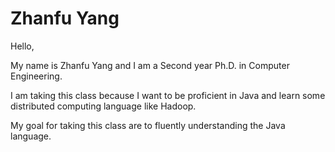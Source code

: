 # Zhanfu Yang
Hello, 

My name is Zhanfu Yang and I am a Second year Ph.D. in Computer Engineering. 

I am taking this class because I want to be proficient in Java and learn some distributed computing language like Hadoop. 

My goal for taking this class are to fluently understanding the Java language. 

 
